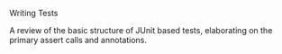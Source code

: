 Writing Tests

A review of the basic structure of JUnit based tests, elaborating on the primary assert calls and annotations.